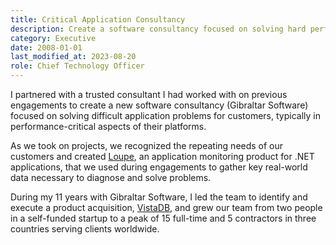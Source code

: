 ```yaml
---
title: Critical Application Consultancy
description: Create a software consultancy focused on solving hard performance, availability, and scalability problems for organizations.
category: Executive
date: 2008-01-01
last_modified_at: 2023-08-20
role: Chief Technology Officer
---
```


I partnered with a trusted consultant I had worked with on previous engagements to create a new software consultancy (Gibraltar Software) focused on solving difficult application problems for customers, typically in performance-critical aspects of their platforms.  

As we took on projects, we recognized the repeating needs of our customers and created [Loupe](/work/loupe), an application monitoring product for .NET applications, that we used during engagements to gather key real-world data necessary to diagnose and solve problems.

During my 11 years with Gibraltar Software, I led the team to identify and execute a product acquisition, [VistaDB](https://vistadb.com), and grew our team from two people in a self-funded startup to a peak of 15 full-time and 5 contractors in three countries serving clients worldwide.
